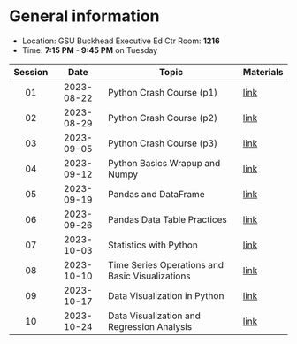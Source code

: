 # General information
* Location: GSU Buckhead Executive Ed Ctr Room: **1216**
* Time: **7:15 PM - 9:45 PM** on Tuesday

| Session |    Date    | Topic                                           | Materials             |
| :-----: | :--------: | ----------------------------------------------- | --------------------- |
|   01    | 2023-08-22 | Python Crash Course (p1)                        | [link](./2023-08-22/) |
|   02    | 2023-08-29 | Python Crash Course (p2)                        | [link](./2023-08-29/) |
|   03    | 2023-09-05 | Python Crash Course (p3)                        | [link](./2023-09-05/) |
|   04    | 2023-09-12 | Python Basics Wrapup and Numpy                  | [link](./2023-09-12/) |
|   05    | 2023-09-19 | Pandas and DataFrame                            | [link](./2023-09-19/) |
|   06    | 2023-09-26 | Pandas Data Table Practices                     | [link](./2023-09-26/) |
|   07    | 2023-10-03 | Statistics with Python                          | [link](./2023-10-03/) |
|   08    | 2023-10-10 | Time Series Operations and Basic Visualizations | [link](./2023-10-10/) |
|   09    | 2023-10-17 | Data Visualization in Python                    | [link](./2023-10-17/) |
|   10    | 2023-10-24 | Data Visualization and Regression Analysis      | [link](./2023-10-24/) |
